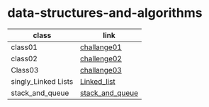 # data-structures-and-algorithms

| class | link |
| ----------- | ----------- |
| class01 | [challange01](challange01/Challenges01.md) |
| class02 | [challenge02](./challange02/Challenge02.md) |
|Class03|[challange03](./challange03/challenge03.md) |
|singly_Linked Lists|[Linked_list](./linked-list/README.md)|
|stack_and_queue|[stack_and_queue](./stack-and-queue/README.md)